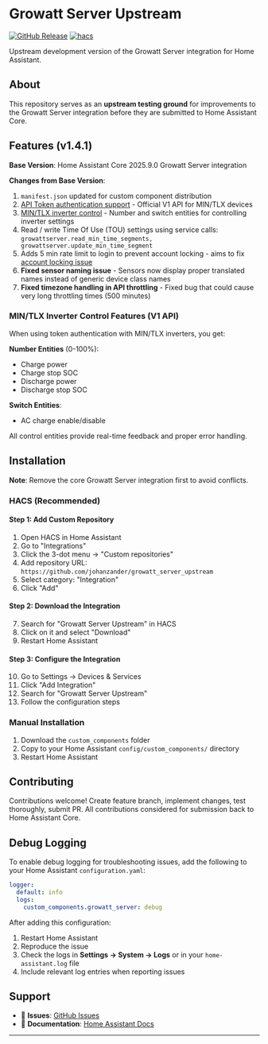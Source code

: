 # Growatt Server Upstream

[![GitHub Release][releases-shield]][releases]
[![hacs][hacsbadge]][hacs]

Upstream development version of the Growatt Server integration for Home Assistant.

## About

This repository serves as an **upstream testing ground** for improvements to the Growatt Server integration before they are submitted to Home Assistant Core.

## Features (v1.4.1)

**Base Version**: Home Assistant Core 2025.9.0 Growatt Server integration

**Changes from Base Version**:

1. `manifest.json` updated for custom component distribution
2. [API Token authentication support][pr-149783] - Official V1 API for MIN/TLX devices
3. [MIN/TLX inverter control][pr-153468] - Number and switch entities for controlling inverter settings
4. Read / write Time Of Use (TOU) settings using service calls:
  `growattserver.read_min_time_segments,
  growattserver.update_min_time_segment`
5. Adds 5 min rate limit to login to prevent account locking - aims to fix [account locking issue][issue-150732]
6. **Fixed sensor naming issue** - Sensors now display proper translated names instead of generic device class names
7. **Fixed timezone handling in API throttling** - Fixed bug that could cause very long throttling times (500 minutes)

### MIN/TLX Inverter Control Features (V1 API)

When using token authentication with MIN/TLX inverters, you get:

**Number Entities** (0-100%):

- Charge power
- Charge stop SOC
- Discharge power
- Discharge stop SOC

**Switch Entities**:

- AC charge enable/disable

All control entities provide real-time feedback and proper error handling.

## Installation

**Note**: Remove the core Growatt Server integration first to avoid conflicts.

### HACS (Recommended)

#### Step 1: Add Custom Repository

1. Open HACS in Home Assistant
2. Go to "Integrations"
3. Click the 3-dot menu → "Custom repositories"
4. Add repository URL: `https://github.com/johanzander/growatt_server_upstream`
5. Select category: "Integration"
6. Click "Add"

#### Step 2: Download the Integration

7. Search for "Growatt Server Upstream" in HACS
8. Click on it and select "Download"
9. Restart Home Assistant

#### Step 3: Configure the Integration

10. Go to Settings → Devices & Services
11. Click "Add Integration"
12. Search for "Growatt Server Upstream"
13. Follow the configuration steps

### Manual Installation

1. Download the `custom_components` folder
2. Copy to your Home Assistant `config/custom_components/` directory
3. Restart Home Assistant

## Contributing

Contributions welcome! Create feature branch, implement changes, test thoroughly, submit PR. All contributions considered for submission back to Home Assistant Core.

## Debug Logging

To enable debug logging for troubleshooting issues, add the following to your Home Assistant `configuration.yaml`:

```yaml
logger:
  default: info
  logs:
    custom_components.growatt_server: debug
```

After adding this configuration:

1. Restart Home Assistant
2. Reproduce the issue
3. Check the logs in **Settings → System → Logs** or in your `home-assistant.log` file
4. Include relevant log entries when reporting issues

## Support

- 🐛 **Issues**: [GitHub Issues][issues]
- 📖 **Documentation**: [Home Assistant Docs](https://www.home-assistant.io/integrations/growatt_server/)

---

[hacsbadge]: https://img.shields.io/badge/HACS-Custom-orange.svg
[hacs]: https://github.com/hacs/integration
[issues]: https://github.com/johanzander/growatt_server_upstream/issues
[releases-shield]: https://img.shields.io/github/release/johanzander/growatt_server_upstream.svg
[releases]: https://github.com/johanzander/growatt_server_upstream/releases
[pr-149783]: https://github.com/home-assistant/core/pull/149783
[pr-153468]: https://github.com/home-assistant/core/pull/153468
[issue-150732]: https://github.com/home-assistant/core/issues/150732
